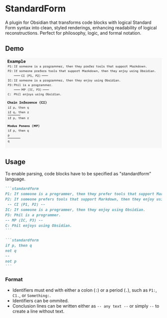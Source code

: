 # StandardForm
A plugin for Obsidian that transforms code blocks with logical Standard Form syntax into clean, styled renderings, enhancing readability of logical reconstructions. 
Perfect for philosophy, logic, and formal notation.

## Demo
![Demo showing rendered code blocks](demo.png)

## Usage
To enable parsing, code blocks have to be specified as "standardform" language.
````markdown
```standardform
P1: If someone is a programmer, then they prefer tools that support Markdown.
P2: If someone prefers tools that support Markdown, then they enjoy using Obsidian.
 -- CI (P1, P2) --
IC: If someone is a programmer, then they enjoy using Obsidian.
P3: Phil is a programmer.
-- MP (IC, P3) --
C: Phil enjoys using Obsidian.
```
````
````markdown
```standardform
if p, then q
not q
--
not p
```
````
### Format
- Identifiers must end with either a colon (`:`) or a period (`.`), such as `P1:`, `C1.`, or `Something:`.
- Identifiers can be ommited.
- Conclusion lines can be written either as `-- any text --` or simply `--` to create a line without text.
